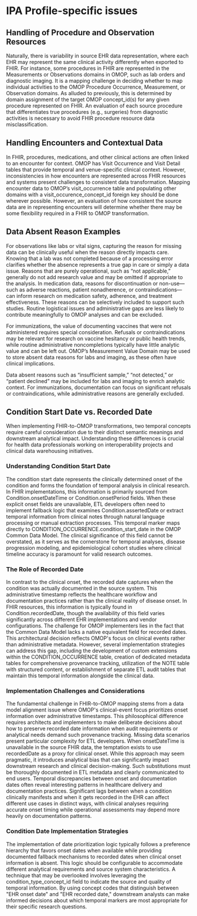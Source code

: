 # IPA Profile-specific issues
## Handling of Procedure and Observation Resources
Naturally, there is variability in source EHR data representation, where each EHR may represent the same clinical activity differently when exported to FHIR. For instance, some procedures in FHIR are represented in the Measurements or Observations domains in OMOP, such as lab orders and diagnostic imaging. It is a mapping challenge in deciding whether to map individual activities to the OMOP Procedure Occurrence, Measurement, or Observation domains. As alluded to previously, this is determined by domain assignment of the target OMOP concept_id(s) for any given procedure represented on FHIR.  An evaluation of each source procedure that differentiates true procedures (e.g., surgeries) from diagnostic activities is necessary to avoid FHIR procedure resource data misclassification.

## Handling Encounters and Contextual Data
In FHIR, procedures, medications, and other clinical actions are often linked to an encounter for context. OMOP has Visit Occurrence and Visit Detail tables that provide temporal and venue-specific clinical context.  However, inconsistencies in how encounters are represented across FHIR resources and systems present challenges to consistent data transformation. Mapping encounter data to OMOP’s visit_occurrence table and populating other domains with a visit_occurence_concept_id foreign key should be done wherever possible.  However, an evaluation of how consistent the source data are in representing encounters will determine whether there may be some flexibility required in a FHIR to OMOP transformation.

## Data Absent Reason Examples 
For observations like labs or vital signs, capturing the reason for missing data can be clinically useful when the reason directly impacts care. Knowing that a lab was not completed because of a processing error clarifies whether the absence represents a true gap in care or simply a data issue. Reasons that are purely operational, such as “not applicable,” generally do not add research value and may be omitted if appropriate to the analysis.
In medication data, reasons for discontinuation or non-use—such as adverse reactions, patient nonadherence, or contraindications—can inform research on medication safety, adherence, and treatment effectiveness. These reasons can be selectively included to support such studies. Routine logistical issues and administrative gaps are less likely to contribute meaningfully to OMOP analyses and can be excluded.

For immunizations, the value of documenting vaccines that were not administered requires special consideration. Refusals or contraindications may be relevant for research on vaccine hesitancy or public health trends, while routine administrative noncompletions typically have little analytic value and can be left out. OMOP’s Measurement Value Domain may be used to store absent data reasons for labs and imaging, as these often have clinical implications. 

Data absent reasons such as “insufficient sample,” “not detected,” or “patient declined” may be included for labs and imaging to enrich analytic context. For immunizations, documentation can focus on significant refusals or contraindications, while administrative reasons are generally excluded. 

## Condition Start Date vs. Recorded Date
When implementing FHIR-to-OMOP transformations, two temporal concepts require careful consideration due to their distinct semantic meanings and downstream analytical impact. Understanding these differences is crucial for health data professionals working on interoperability projects and clinical data warehousing initiatives.

### Understanding Condition Start Date
The condition start date represents the clinically determined onset of the condition and forms the foundation of temporal analysis in clinical research. In FHIR implementations, this information is primarily sourced from Condition.onsetDateTime or Condition.onsetPeriod fields. When these explicit onset fields are unavailable, ETL developers often need to implement fallback logic that examines Condition.assertedDate or extract temporal information from clinical notes through natural language processing or manual extraction processes.
This temporal marker maps directly to CONDITION_OCCURRENCE.condition_start_date in the OMOP Common Data Model. The clinical significance of this field cannot be overstated, as it serves as the cornerstone for temporal analyses, disease progression modeling, and epidemiological cohort studies where clinical timeline accuracy is paramount for valid research outcomes.

### The Role of Recorded Date
In contrast to the clinical onset, the recorded date captures when the condition was actually documented in the source system. This administrative timestamp reflects the healthcare workflow and documentation practices rather than the clinical reality of disease onset. In FHIR resources, this information is typically found in Condition.recordedDate, though the availability of this field varies significantly across different EHR implementations and vendor configurations.
The challenge for OMOP implementers lies in the fact that the Common Data Model lacks a native equivalent field for recorded dates. This architectural decision reflects OMOP's focus on clinical events rather than administrative metadata. However, several implementation strategies can address this gap, including the development of custom extensions within the CONDITION_OCCURRENCE table, creation of dedicated metadata tables for comprehensive provenance tracking, utilization of the NOTE table with structured content, or establishment of separate ETL audit tables that maintain this temporal information alongside the clinical data.

### Implementation Challenges and Considerations
The fundamental challenge in FHIR-to-OMOP mapping stems from a data model alignment issue where OMOP's clinical-event focus prioritizes onset information over administrative timestamps. This philosophical difference requires architects and implementers to make deliberate decisions about how to preserve recorded date information when audit requirements or analytical needs demand such provenance tracking.
Missing data scenarios present particular complexity for ETL developers. When onsetDateTime is unavailable in the source FHIR data, the temptation exists to use recordedDate as a proxy for clinical onset. While this approach may seem pragmatic, it introduces analytical bias that can significantly impact downstream research and clinical decision-making. Such substitutions must be thoroughly documented in ETL metadata and clearly communicated to end users.
Temporal discrepancies between onset and documentation dates often reveal interesting patterns in healthcare delivery and documentation practices. Significant lags between when a condition clinically manifests and when it gets recorded in the EHR can affect different use cases in distinct ways, with clinical analyses requiring accurate onset timing while operational assessments may depend more heavily on documentation patterns.

### Condition Date Implementation Strategies
The implementation of date prioritization logic typically follows a preference hierarchy that favors onset dates when available while providing documented fallback mechanisms to recorded dates when clinical onset information is absent. This logic should be configurable to accommodate different analytical requirements and source system characteristics.
A technique that may be overlooked involves leveraging the condition_type_concept_id field to indicate the source and quality of temporal information. By using concept codes that distinguish between "EHR onset date" and "EHR recorded date," downstream analysts can make informed decisions about which temporal markers are most appropriate for their specific research questions.
